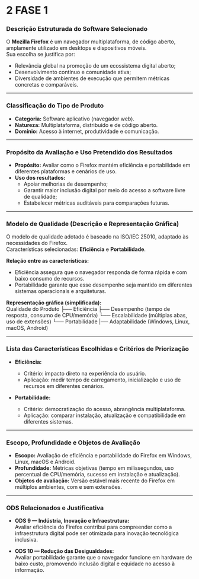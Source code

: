 # 2 FASE 1

### Descrição Estruturada do Software Selecionado
O **Mozilla Firefox** é um navegador multiplataforma, de código aberto, amplamente utilizado em desktops e dispositivos móveis.  
Sua escolha se justifica por:  
- Relevância global na promoção de um ecossistema digital aberto;  
- Desenvolvimento contínuo e comunidade ativa;  
- Diversidade de ambientes de execução que permitem métricas concretas e comparáveis.  

---

### Classificação do Tipo de Produto
- **Categoria:** Software aplicativo (navegador web).  
- **Natureza:** Multiplataforma, distribuído e de código aberto.  
- **Domínio:** Acesso à internet, produtividade e comunicação.  

---

### Propósito da Avaliação e Uso Pretendido dos Resultados
- **Propósito:** Avaliar como o Firefox mantém eficiência e portabilidade em diferentes plataformas e cenários de uso.  
- **Uso dos resultados:**  
  - Apoiar melhorias de desempenho;  
  - Garantir maior inclusão digital por meio do acesso a software livre de qualidade;  
  - Estabelecer métricas auditáveis para comparações futuras.  

---

### Modelo de Qualidade (Descrição e Representação Gráfica)
O modelo de qualidade adotado é baseado na ISO/IEC 25010, adaptado às necessidades do Firefox.  
Características selecionadas: **Eficiência** e **Portabilidade**.  

**Relação entre as características:**  
- Eficiência assegura que o navegador responda de forma rápida e com baixo consumo de recursos.  
- Portabilidade garante que esse desempenho seja mantido em diferentes sistemas operacionais e arquiteturas.  

**Representação gráfica (simplificada):**  
Qualidade do Produto
├── Eficiência
  ├── Desempenho (tempo de resposta, consumo de CPU/memória)
  └── Escalabilidade (múltiplas abas, uso de extensões)
└── Portabilidade
  |── Adaptabilidade (Windows, Linux, macOS, Android)
 


---

### Lista das Características Escolhidas e Critérios de Priorização
- **Eficiência:**  
  - Critério: impacto direto na experiência do usuário.  
  - Aplicação: medir tempo de carregamento, inicialização e uso de recursos em diferentes cenários.  

- **Portabilidade:**  
  - Critério: democratização do acesso, abrangência multiplataforma.  
  - Aplicação: comparar instalação, atualização e compatibilidade em diferentes sistemas.  

---

### Escopo, Profundidade e Objetos de Avaliação
- **Escopo:** Avaliação de eficiência e portabilidade do Firefox em Windows, Linux, macOS e Android.  
- **Profundidade:** Métricas objetivas (tempo em milissegundos, uso percentual de CPU/memória, sucesso em instalação e atualização).  
- **Objetos de avaliação:** Versão estável mais recente do Firefox em múltiplos ambientes, com e sem extensões.  

---

### ODS Relacionados e Justificativa
- **ODS 9 — Indústria, Inovação e Infraestrutura:**  
  Avaliar eficiência do Firefox contribui para compreender como a infraestrutura digital pode ser otimizada para inovação tecnológica inclusiva.  

- **ODS 10 — Redução das Desigualdades:**  
  Avaliar portabilidade garante que o navegador funcione em hardware de baixo custo, promovendo inclusão digital e equidade no acesso à informação.  


